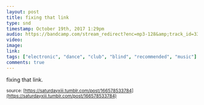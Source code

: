 ```yaml
---
layout: post
title: fixing that link
type: snd
timestamp: October 19th, 2017 1:29pm
audio: https://bandcamp.com/stream_redirect?enc=mp3-128&amp;track_id=3371878639&amp;ts=1618890940&amp;t=e438c80894c99d7f5ea9b8ff27f66d1b29bdf5fb
video: 
image: 
link: 
tags: ["electronic", "dance", "club", "blind", "recommended", "music"]
comments: true
---
```


fixing that link.
 
  
<small>source: [https://saturdayxiii.tumblr.com/post/166578533784](https://saturdayxiii.tumblr.com/post/166578533784)</small>